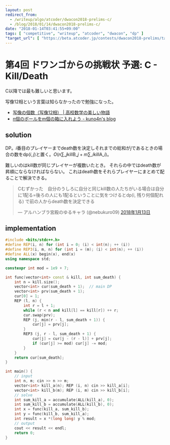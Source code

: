 ```yaml
---
layout: post
redirect_from:
  - /writeup/algo/atcoder/dwacon2018-prelims-c/
  - /blog/2018/01/14/dwacon2018-prelims-c/
date: "2018-01-14T03:41:55+09:00"
tags: [ "competitive", "writeup", "atcoder", "dwacon", "dp" ]
"target_url": [ "https://beta.atcoder.jp/contests/dwacon2018-prelims/tasks/dwacon2018_prelims_c" ]
---
```


# 第4回 ドワンゴからの挑戦状 予選: C - Kill/Death

C以降では最も難しいと思います。

写像12相という言葉は知らなかったので勉強になった。

-   [写像の個数（写像12相） \| 高校数学の美しい物語](https://mathtrain.jp/twelveway)
-   [n個のボールをm個の箱に入れよう - kuno4n&#39;s blog](http://kuno4n.hateblo.jp/entry/2013/12/14/140104#count8)

## solution

DP。$i$番目のプレイヤーまでdeath数を決定しそれまでの総和が$j$であるときの場合の数を$\mathrm{dp}(i, j)$と置く。$O(n \sum\_j \mathrm{killB}\_j + m \sum\_i \mathrm{killA}\_i)$。

難しいのはkill数が同じプレイヤーが複数いたとき。
それらの中ではdeath数が昇順にならなければならない。
これはdeath数をそれらプレイヤーにまとめて配ることで解決できる。

<blockquote class="twitter-tweet" data-lang="ja"><p lang="ja" dir="ltr">Cむずかった　自分のうしろに自分と同じkill数の人たちがいる場合は自分に1配る=後ろの人にも1配るということに気をつけるとdp(i, 残り何個配れる) で前の人からdeath数を決定できる</p>&mdash; アルハンブラ宮殿のゆるキャラ (@nebukuro09) <a href="https://twitter.com/nebukuro09/status/952164252315299840?ref_src=twsrc%5Etfw">2018年1月13日</a></blockquote>
<script async src="https://platform.twitter.com/widgets.js" charset="utf-8"></script>

## implementation

``` c++
#include <bits/stdc++.h>
#define REP(i, n) for (int i = 0; (i) < int(n); ++ (i))
#define REP3(i, m, n) for (int i = (m); (i) < int(n); ++ (i))
#define ALL(x) begin(x), end(x)
using namespace std;

constexpr int mod = 1e9 + 7;

int func(vector<int> const & kill, int sum_death) {
    int n = kill.size();
    vector<int> cur(sum_death + 1);  // main DP
    vector<int> prv(sum_death + 1);
    cur[0] = 1;
    REP (l, n) {
        int r = l + 1;
        while (r < n and kill[l] == kill[r]) ++ r;
        cur.swap(prv);
        REP (j, min(r - l, sum_death + 1)) {
            cur[j] = prv[j];
        }
        REP3 (j, r - l, sum_death + 1) {
            cur[j] = cur[j - (r - l)] + prv[j];
            if (cur[j] >= mod) cur[j] -= mod;
        }
    }
    return cur[sum_death];
}

int main() {
    // input
    int n, m; cin >> n >> m;
    vector<int> kill_a(n); REP (i, n) cin >> kill_a[i];
    vector<int> kill_b(m); REP (i, m) cin >> kill_b[i];
    // solve
    int sum_kill_a = accumulate(ALL(kill_a), 0);
    int sum_kill_b = accumulate(ALL(kill_b), 0);
    int x = func(kill_a, sum_kill_b);
    int y = func(kill_b, sum_kill_a);
    int result = x *(long long) y % mod;
    // output
    cout << result << endl;
    return 0;
}
```
